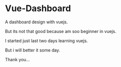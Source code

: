 # Vue-Dashboard

A dashboard design with vuejs.

But its not that good because am soo beginner in vuejs.

I started just last two days learning vuejs.

But i will better it some day.

Thank you...